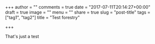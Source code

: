+++
author = ""
comments = true
date = "2017-07-11T20:14:27+00:00"
draft = true
image = ""
menu = ""
share = true
slug = "post-title"
tags = ["tag1", "tag2"]
title = "Test forestry"

+++


That's just a test